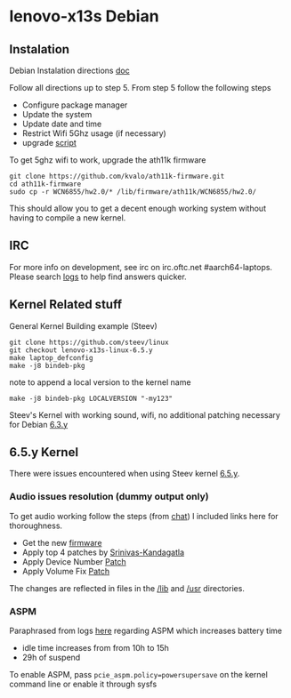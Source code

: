 # lenovo-x13s Debian

## Instalation
Debian Instalation directions [doc](https://docs.google.com/document/d/1WuxE-42ZeOkKAft5FuUk6C2fonkQ8sqNZ56ZmZ49hGI/edit#heading=h.d1689esafsky)

Follow all directions up to step 5. From step 5 follow the following steps

*  Configure package manager
*  Update the system
*  Update date and time
*  Restrict Wifi 5Ghz usage (if necessary)
*  upgrade [script](https://people.linaro.org/~manivannan.sadhasivam/x13s_upgrade/)

To get 5ghz wifi to work, upgrade the ath11k firmware
```
git clone https://github.com/kvalo/ath11k-firmware.git
cd ath11k-firmware
sudo cp -r WCN6855/hw2.0/* /lib/firmware/ath11k/WCN6855/hw2.0/
```
This should allow you to get a decent enough working system without having to compile a new kernel.

## IRC 

For more info on development, see irc on irc.oftc.net #aarch64-laptops. Please search [logs](https://oftc.irclog.whitequark.org/aarch64-laptops/2023-09-01) to help find answers quicker.

## Kernel Related stuff

General Kernel Building example (Steev) 
```
git clone https://github.com/steev/linux
git checkout lenovo-x13s-linux-6.5.y
make laptop_defconfig
make -j8 bindeb-pkg
```

note to append a local version to the kernel name 
```
make -j8 bindeb-pkg LOCALVERSION "-my123"
```

Steev's Kernel with working sound, wifi, no additional patching necessary for Debian [6.3.y](https://github.com/steev/linux/tree/lenovo-x13s-linux-6.3.y)

## 6.5.y Kernel 
There were issues encountered when using Steev kernel [6.5.y](https://github.com/steev/linux/tree/lenovo-x13s-linux-6.5.y). 

### Audio issues resolution (dummy output only)
To get audio working follow the steps (from [chat](https://oftc.irclog.whitequark.org/aarch64-laptops/2023-07-24)) I included links here for thoroughness.
*  Get the new [firmware](https://git.kernel.org/pub/scm/linux/kernel/git/firmware/linux-firmware.git/commit/qcom/sc8280xp/LENOVO/21BX/audioreach-tplg.bin?id=f9a35b3f0779844aa686b76506344db70a72820d)
*  Apply top 4 patches by [Srinivas-Kandagatla](https://github.com/Srinivas-Kandagatla/alsa-ucm-conf/commits/x13s-volume-fixes)
*  Apply Device Number [Patch](https://github.com/alsa-project/alsa-ucm-conf/commit/9bda3d15cc38bb705a1aa13f58adfea74bf37fe8)
*  Apply Volume Fix [Patch](https://github.com/alsa-project/alsa-ucm-conf/pull/335)

The changes are reflected in files in the [/lib](https://github.com/altacus/lenovo-x13s/tree/main/lib) and [/usr](https://github.com/altacus/lenovo-x13s/tree/main/usr) directories.

### ASPM
Paraphrased from logs [here](https://oftc.irclog.whitequark.org/aarch64-laptops/2023-08-28) regarding ASPM which increases battery time 
*  idle time increases from from 10h to 15h
*  29h of suspend

To enable ASPM, pass `pcie_aspm.policy=powersupersave` on the kernel command line or enable it through sysfs 
